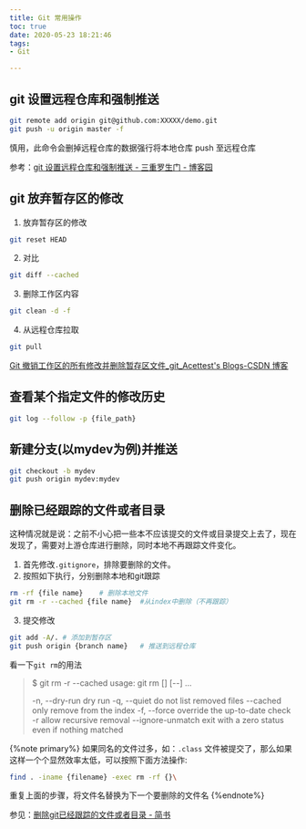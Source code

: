 ```yaml
---
title: Git 常用操作
toc: true
date: 2020-05-23 18:21:46
tags:
- Git

---
```


## git 设置远程仓库和强制推送

```bash
git remote add origin git@github.com:XXXXX/demo.git  
git push -u origin master -f
```

慎用，此命令会删掉远程仓库的数据强行将本地仓库 push 至远程仓库

参考：[git 设置远程仓库和强制推送 - 三重罗生门 - 博客园](https://www.cnblogs.com/start2019/p/11465525.html)

## git 放弃暂存区的修改
1. 放弃暂存区的修改
```bash
git reset HEAD
```
2. 对比
```bash
git diff --cached  

```
3. 删除工作区内容
```bash
git clean -d -f
```
4. 从远程仓库拉取
```bash
git pull
```
[Git 撤销工作区的所有修改并删除暂存区文件_git_Acettest's Blogs-CSDN 博客](https://blog.csdn.net/u010178308/article/details/86167195)

## 查看某个指定文件的修改历史

```bash
git log --follow -p {file_path}
```

## 新建分支(以mydev为例)并推送
```bash
git checkout -b mydev
git push origin mydev:mydev
```

## 删除已经跟踪的文件或者目录

这种情况就是说：之前不小心把一些本不应该提交的文件或目录提交上去了，现在发现了，需要对上游仓库进行删除，同时本地不再跟踪文件变化。
1. 首先修改`.gitignore`，排除要删除的文件。
2. 按照如下执行，分别删除本地和git跟踪
```bash
rm -rf {file name}    # 删除本地文件
git rm -r --cached {file name}  #从index中删除（不再跟踪）
```
3. 提交修改
```bash
git add -A/. # 添加到暂存区
git push origin {branch name}   # 推送到远程仓库
```
看一下`git rm`的用法
> $ git rm -r --cached
> usage: git rm [<options>] [--] <file>...
>
>    -n, --dry-run         dry run
    -q, --quiet           do not list removed files
    --cached              only remove from the index
    -f, --force           override the up-to-date check
    -r                    allow recursive removal
    --ignore-unmatch      exit with a zero status even if nothing matched

{%note primary%}
如果同名的文件过多，如：`.class` 文件被提交了，那么如果这样一个个显然效率太低，可以按照下面方法操作:
```bash
find . -iname {filename} -exec rm -rf {}\
```
重复上面的步骤，将文件名替换为下一个要删除的文件名
{%endnote%}

参见：[删除git已经跟踪的文件或者目录 - 简书](https://www.jianshu.com/p/706560653753)